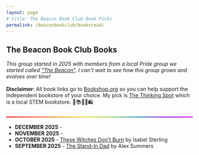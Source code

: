 ```yaml
---
layout: page
# title: The Beacon Book Club Book Picks
permalink: /beaconbookclub/booksread/
---
```

<h2>The Beacon Book Club Books</h2>

*This group started in 2025 with members from a local Pride group we started called ["The Beacon"](https://www.instagram.com/thebeacontonka/). I can't wait to see how this group grows and evolves over time!* <br />
<br />
**Disclaimer**: All book links go to [Bookshop.org](https://bookshop.org/) so you can help support the Independent bookstore of your choice. My pick is [The Thinking Spot](https://www.thethinkingspot.us/) which is a local STEM bookstore. 🤩📚👩‍🔬🛍️

![Bright](/images/BrightSkinnyRainbow.png)

- **DECEMBER 2025** - 
- **NOVEMBER 2025** - 
- **OCTOBER 2025** - [These Witches Don't Burn](https://bookshop.org/p/books/these-witches-don-t-burn-isabel-sterling/8bf6084308603b0f?ean=9780451480347&next=t) by Isabel Sterling
- **SEPTEMBER 2025** - [The Stand-In Dad](https://bookshop.org/p/books/the-stand-in-dad-jake-williams/21807192?ean=9780008740665&next=t) by Alex Summers